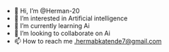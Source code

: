 - 👋 Hi, I’m @Herman-20
- 👀 I’m interested in Artificial intelligence
- 🌱 I’m currently learning Ai
- 💞️ I’m looking to collaborate on Ai
- 📫 How to reach me .hermabkatende7@gmail.com

<!---
Herman-20/Herman-20 is a ✨ special ✨ repository because its `README.md` (this file) appears on your GitHub profile.
You can click the Preview link to take a look at your changes.
--->
